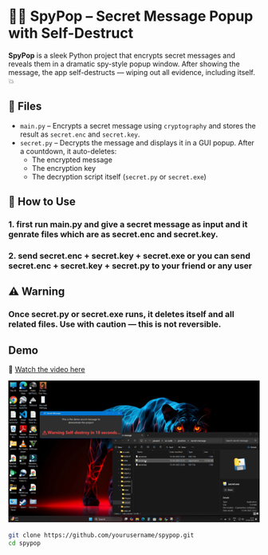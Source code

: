 # 🕵️‍♂️ SpyPop – Secret Message Popup with Self-Destruct

**SpyPop** is a sleek Python project that encrypts secret messages and reveals them in a dramatic spy-style popup window. After showing the message, the app self-destructs — wiping out all evidence, including itself. 💥

## 📁 Files

- `main.py` – Encrypts a secret message using `cryptography` and stores the result as `secret.enc` and `secret.key`.
- `secret.py` – Decrypts the message and displays it in a GUI popup. After a countdown, it auto-deletes:
  - The encrypted message
  - The encryption key
  - The decryption script itself (`secret.py` or `secret.exe`)

## 🚀 How to Use

### 1. first run main.py and give a secret message as input and it genrate files which are as secret.enc and secret.key.
### 2. send secret.enc + secret.key + secret.exe or you can send  secret.enc + secret.key + secret.py to your friend or any user 

## ⚠️ Warning

### Once secret.py or secret.exe runs, it deletes itself and all related files. Use with caution — this is not reversible.

## Demo

🎥 [Watch the video here](https://drive.google.com/file/d/1cGmY1VHm9Gq3FvolqnIUvA6NN2xUCJU7/view?usp=sharing)

![Detection in Action](demo.png) <!-- Replace with your actual demo GIF or screenshot -->


```bash
git clone https://github.com/yourusername/spypop.git
cd spypop
